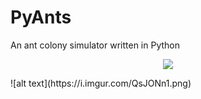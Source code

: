 # PyAnts
An ant colony simulator written in Python
<p align="center">
  <img src = 'https://i.imgur.com/QsJONn1.png' />
</p>
![alt text](https://i.imgur.com/QsJONn1.png)
